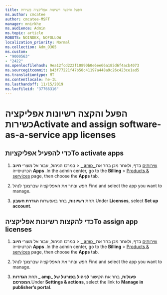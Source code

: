 ```yaml
---
title: הפעל והקצה רשיונות אפליקציה כשירות
ms.author: cmcatee
author: cmcatee-MSFT
manager: mnirkhe
ms.audience: Admin
ms.topic: article
ROBOTS: NOINDEX, NOFOLLOW
localization_priority: Normal
ms.collection: Adm_O365
ms.custom:
- "9000563"
- "2422"
ms.openlocfilehash: 9ea12fcd222f10890b0e6ee66a185d6f4acb4073
ms.sourcegitcommit: b43f77221f47b50c41197a448a9c26c423ce1ad5
ms.translationtype: MT
ms.contentlocale: he-IL
ms.lasthandoff: 11/15/2019
ms.locfileid: "37766316"
---
```

# <a name="activate-and-assign-software-as-a-service-app-licenses"></a><span data-ttu-id="0abd6-102">הפעל והקצה רשיונות אפליקציה כשירות</span><span class="sxs-lookup"><span data-stu-id="0abd6-102">Activate and assign software-as-a-service app licenses</span></span> 

## <a name="to-activate-apps"></a><span data-ttu-id="0abd6-103">כדי להפעיל אפליקציות</span><span class="sxs-lookup"><span data-stu-id="0abd6-103">To activate apps</span></span>

1. <span data-ttu-id="0abd6-104">במרכז הניהול, עבור אל מוצרי **חיוב** > [_ amp_ שירותים](https://go.microsoft.com/fwlink/p/?linkid=842054) בדף, ולאחר מכן בחר את הכרטיסייה **Apps** .</span><span class="sxs-lookup"><span data-stu-id="0abd6-104">In the admin center, go to the **Billing** > [Products & services](https://go.microsoft.com/fwlink/p/?linkid=842054) page, then choose the **Apps** tab.</span></span>

2. <span data-ttu-id="0abd6-105">חפש ובחר את האפליקציה שברצונך לנהל.</span><span class="sxs-lookup"><span data-stu-id="0abd6-105">Find and select the app you want to manage.</span></span>

3. <span data-ttu-id="0abd6-106">תחת **רשיונות**, בחר באפשרות **הגדרת חשבון**.</span><span class="sxs-lookup"><span data-stu-id="0abd6-106">Under **Licenses**, select **Set up account**.</span></span>  

## <a name="to-assign-app-licenses"></a><span data-ttu-id="0abd6-107">כדי להקצות רשיונות אפליקציה</span><span class="sxs-lookup"><span data-stu-id="0abd6-107">To assign app licenses</span></span>

1. <span data-ttu-id="0abd6-108">במרכז הניהול, עבור אל מוצרי **חיוב** > [_ amp_ שירותים](https://go.microsoft.com/fwlink/p/?linkid=842054) בדף, ולאחר מכן בחר את הכרטיסייה **Apps** .</span><span class="sxs-lookup"><span data-stu-id="0abd6-108">In the admin center, go to the **Billing** > [Products & services](https://go.microsoft.com/fwlink/p/?linkid=842054) page, then choose the **Apps** tab.</span></span>

2. <span data-ttu-id="0abd6-109">חפש ובחר את האפליקציה שברצונך לנהל.</span><span class="sxs-lookup"><span data-stu-id="0abd6-109">Find and select the app you want to manage.</span></span>  

3. <span data-ttu-id="0abd6-110">תחת **הגדרות _ amp_ פעולות**, בחר את הקישור **לניהול בפורטל של המפרסם**.</span><span class="sxs-lookup"><span data-stu-id="0abd6-110">Under **Settings & actions**, select the link to **Manage in publisher’s portal**.</span></span>